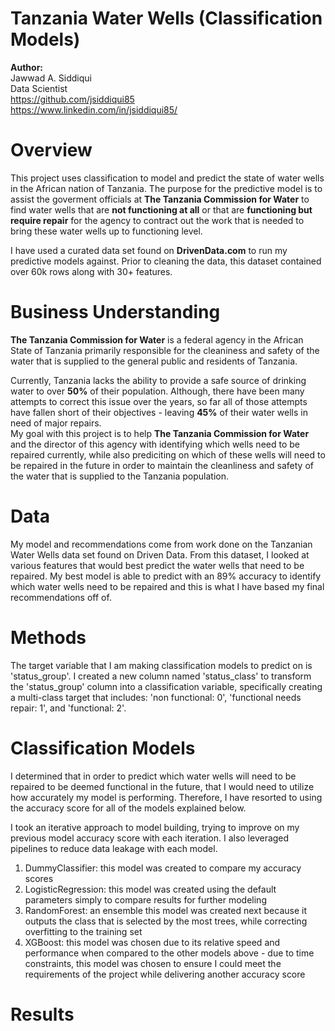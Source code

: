 # Tanzania Water Wells (Classification Models)

**Author:**<br />
Jawwad A. Siddiqui<br />
Data Scientist<br />
https://github.com/jsiddiqui85<br />
https://www.linkedin.com/in/jsiddiqui85/<br />


# Overview

This project uses classification to model and predict the state of water wells in the African nation of Tanzania.  The purpose for the predictive model is to assist the goverment officials at **The Tanzania Commission for Water** to find water wells that are **not functioning at all** or that are **functioning but require repair** for the agency to contract out the work that is needed to bring these water wells up to functioning level.  

I have used a curated data set found on **DrivenData.com** to run my predictive models against.  Prior to cleaning the data, this dataset contained over 60k rows along with 30+ features.  


# Business Understanding
**The Tanzania Commission for Water** is a federal agency in the African State of Tanzania primarily responsible for the cleaniness and safety of the water that is supplied to the general public and residents of Tanzania.  

Currently, Tanzania lacks the ability to provide a safe source of drinking water to over **50%** of their population.  Although, there have been many attempts to correct this issue over the years, so far all of those attempts have fallen short of their objectives - leaving **45%** of their water wells in need of major repairs.  
My goal with this project is to help **The Tanzania Commission for Water** and the director of this agency with identifying which wells need to be repaired currently, while also prediciting on which of these wells will need to be repaired in the future in order to maintain the cleanliness and safety of the water that is supplied to the Tanzania population.  


# Data
My model and recommendations come from work done on the Tanzanian Water Wells data set found on Driven Data.  From this dataset, I looked at various features that would best predict the water wells that need to be repaired.  My best model is able to predict with an 89% accuracy to identify which water wells need to be repaired and this is what I have based my final recommendations off of.


# Methods
The target variable that I am making classification models to predict on is 'status_group'.  I created a new column named 'status_class' to transform the 'status_group' column into a classification variable, specifically creating a multi-class target that includes: 'non functional: 0', 'functional needs repair: 1', and 'functional: 2'.


# Classification Models

I determined that in order to predict which water wells will need to be repaired to be deemed functional in the future, that I would need to utilize how accurately my model is performing.  Therefore, I have resorted to using the accuracy score for all of the models explained below.

I took an iterative approach to model building, trying to improve on my previous model accuracy score with each iteration.  I also leveraged pipelines to reduce data leakage with each model.

1. DummyClassifier: this model was created to compare my accuracy scores 
2. LogisticRegression: this model was created using the default parameters simply to compare results for further modeling
3. RandomForest: an ensemble this model was created next because it outputs the class that is selected by the most trees, while correcting overfitting to the training set
4. XGBoost: this model was chosen due to its relative speed and performance when compared to the other models above - due to time constraints, this model was chosen to ensure I could meet the requirements of the project while delivering another accuracy score

# Results
